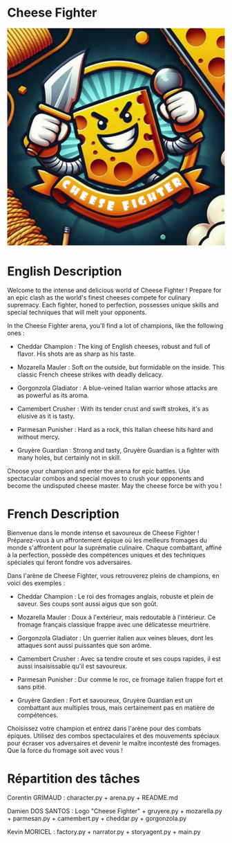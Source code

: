 # Cheese Fighter 

![Cheese Fighter](https://github.com/Dam-Git/cheese_fighter/blob/main/cheese_fighter.png)

# English Description

Welcome to the intense and delicious world of Cheese Fighter ! Prepare for an epic clash as the world's finest cheeses compete for culinary supremacy. Each fighter, honed to perfection, possesses unique skills and special techniques that will melt your opponents.

In the Cheese Fighter arena, you'll find a lot of champions, like the following ones :

- Cheddar Champion : The king of English cheeses, robust and full of flavor. His shots are as sharp as his taste.

- Mozarella Mauler : Soft on the outside, but formidable on the inside. This classic French cheese strikes with deadly delicacy.

- Gorgonzola Gladiator : A blue-veined Italian warrior whose attacks are as powerful as its aroma.

- Camembert Crusher : With its tender crust and swift strokes, it's as elusive as it is tasty.

- Parmesan Punisher : Hard as a rock, this Italian cheese hits hard and without mercy.

- Gruyère Guardian : Strong and tasty, Gruyère Guardian is a fighter with many holes, but certainly not in skill.


Choose your champion and enter the arena for epic battles. Use spectacular combos and special moves to crush your opponents and become the undisputed cheese master. May the cheese force be with you !




# French Description


Bienvenue dans le monde intense et savoureux de Cheese Fighter ! Préparez-vous à un affrontement épique où les meilleurs fromages du monde s'affrontent pour la suprématie culinaire. Chaque combattant, affiné à la perfection, possède des compétences uniques et des techniques spéciales qui feront fondre vos adversaires.

Dans l'arène de Cheese Fighter, vous retrouverez pleins de champions, en voici des exemples :

- Cheddar Champion : Le roi des fromages anglais, robuste et plein de saveur. Ses coups sont aussi aigus que son goût.

- Mozarella Mauler : Doux à l'extérieur, mais redoutable à l'intérieur. Ce fromage français classique frappe avec une délicatesse meurtrière.

- Gorgonzola Gladiator : Un guerrier italien aux veines bleues, dont les attaques sont aussi puissantes que son arôme.

- Camembert Crusher : Avec sa tendre croute et ses coups rapides, il est aussi insaisissable qu'il est savoureux.

- Parmesan Punisher : Dur comme le roc, ce fromage italien frappe fort et sans pitié.

- Gruyère Gardien : Fort et savoureux, Gruyère Guardian est un combattant aux multiples trous, mais certainement pas en matière de compétences.


Choisissez votre champion et entrez dans l'arène pour des combats épiques. Utilisez des combos spectaculaires et des mouvements spéciaux pour écraser vos adversaires et devenir le maître incontesté des fromages. Que la force du fromage soit avec vous !

# Répartition des tâches 

Corentin GRIMAUD : character.py + arena.py + README.md

Damien DOS SANTOS : Logo "Cheese Fighter" + gruyere.py + mozarella.py + parmesan.py + camembert.py + cheddar.py + gorgonzola.py

Kevin MORICEL : factory.py + narrator.py + storyagent.py + main.py
